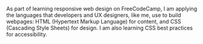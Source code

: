 As part of learning responsive web design on FreeCodeCamp, I am applying the languages that developers and UX designers, like me, use to build webpages: HTML (Hypertext Markup Language) for content, and CSS (Cascading Style Sheets) for design. I am also learning CSS best practices for accessibility. 
